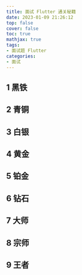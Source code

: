 ```yaml
---
title: 面试 Flutter 通关秘籍
date: 2023-01-09 21:26:12
top: false
cover: false
toc: true
mathjax: true
tags:
- 面试题 Flutter
categories:
- 面试 
---
```


## 1 黑铁

## 2 青铜

## 3 白银

## 4 黄金

## 5 铂金

## 6 钻石

## 7 大师

## 8 宗师

## 9 王者
